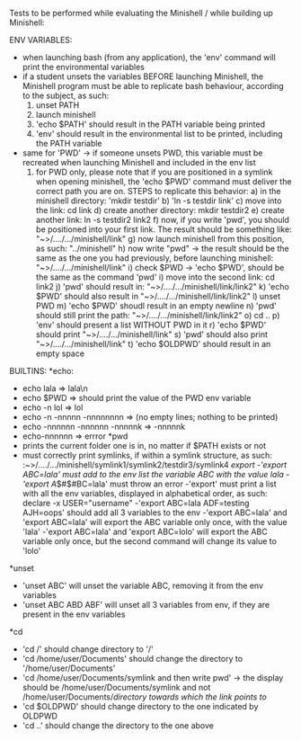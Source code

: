 Tests to be performed while evaluating the Minishell / while building up Minishell:


ENV VARIABLES:
  - when launching bash (from any application), the 'env' command will print the environmental variables
  - if a student unsets the variables BEFORE launching Minishell, the Minishell program must be able to replicate bash behaviour, according to the subject, as such:
      1) unset PATH
      2) launch minishell
      3) 'echo $PATH' should result in the PATH variable being printed
      4) 'env' should result in the environmental list to be printed, including the PATH variable
  - same for 'PWD' -> if someone unsets PWD, this variable must be recreated when launching Minishell and included in the env list
      1) for PWD only, please note that if you are positioned in a symlink when opening minishell, the 'echo $PWD' command must deliver the correct path you are on.
        STEPS to replicate this behavior:
        a) in the minishell directory: 'mkdir testdir'
        b) 'ln -s testdir link'
        c) move into the link: cd link
        d) create another directory: mkdir testdir2
        e) create another link: ln -s testdir2 link2
        f) now, if you write 'pwd', you should be positioned into your first link. The result should be something like: "~>/..../.../minishell/link"
        g) now launch minishell from this position, as such: "../minishell"
        h) now write "pwd" -> the result should be the same as the one you had previously, before launching minishell: "~>/..../.../minishell/link"
        i) check $PWD -> 'echo $PWD', should be the same as the command 'pwd'
        i) move into the second link: cd link2
        j) 'pwd' should result in:  "~>/..../.../minishell/link/link2"
        k) 'echo $PWD' should also result in "~>/..../.../minishell/link/link2"
        l) unset PWD
        m) 'echo $PWD' shoudl result in an empty newline
        n) 'pwd' should still print the path: "~>/..../.../minishell/link/link2"
        o) cd ..
        p) 'env' should present a list WITHOUT PWD in it
        r) 'echo $PWD' should print "~>/..../.../minishell/link"
        s) 'pwd' should also print "~>/..../.../minishell/link"
        t) 'echo $OLDPWD' should result in an empty space

BUILTINS:
*echo:
  - echo lala => lala\n
  - echo $PWD => should print the value of the PWD env variable
  - echo -n lol => lol
  - echo -n -nnnnn -nnnnnnnn => (no empty lines; nothing to be printed)
  - echo -nnnnnn -nnnnnn -nnnnnk => -nnnnnk
  - echo-nnnnnn => errror
*pwd
  - prints the current folder one is in, no matter if $PATH exists or not
  - must correctly print symlinks, if within a symlink structure, as such: :~>/..../.../minishell/symlink1/symlink2/testdir3/symlink4
*export
  -'export ABC=lala' must add to the env list the variable ABC with the value lala
  -'export A*$#$#BC=lala' must throw an error
  -'export' must print a list with all the env variables, displayed in alphabetical order, as such:
          declare -x USER="username"
  -'export ABC=lala ADF=testing AJH=oops' should add all 3 variables to the env
  -'export ABC=lala' and 'export ABC=lala' will export the ABC variable only once, with the value 'lala'
  -'export ABC=lala' and 'export ABC=lolo' will export the ABC variable only once, but the second command will change its value to 'lolo'

*unset
  - 'unset ABC' will unset the variable ABC, removing it from the env variables
  - 'unset ABC ABD ABF' will unset all 3 variables from env, if they are present in the env variables

*cd
  - 'cd /' should change directory to '/'
  - 'cd /home/user/Documents' should change the directory to '/home/user/Documents'
  - 'cd /home/user/Documents/symlink and then write pwd' -> the display should be /home/user/Documents/symlink and not /home/user/Documents/*directory towards which the link points to*
  - 'cd $OLDPWD' should change directory to the one indicated by OLDPWD
  - 'cd ..' should change the directory to the one above
